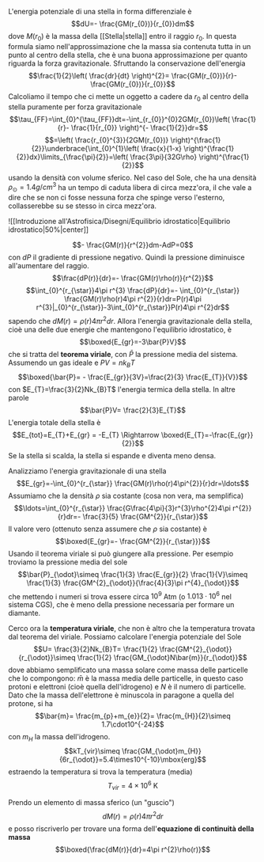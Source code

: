 L'energia potenziale di una stella in forma differenziale è
$$dU=- \frac{GM(r_{0})}{r_{0}}dm$$
dove $M(r_{0})$ è la massa della [[Stella|stella]] entro il raggio $r_{0}$. In questa formula siamo nell'approssimazione che la massa sia contenuta tutta in un punto al centro della stella, che è una buona approssimazione per quanto riguarda la forza gravitazionale. Sfruttando la conservazione dell'energia
$$\frac{1}{2}\left( \frac{dr}{dt} \right)^{2}= \frac{GM(r_{0})}{r}- \frac{GM(r_{0})}{r_{0}}$$
Calcoliamo il tempo che ci mette un oggetto a cadere da $r_{0}$ al centro della stella puramente per forza gravitazionale
$$\tau_{FF}=\int_{0}^{\tau_{FF}}dt=-\int_{r_{0}}^{0}2GM(r_{0})\left( \frac{1}{r}- \frac{1}{r_{0}} \right)^{- \frac{1}{2}}dr=$$
$$=\left( \frac{r_{0}^{3}}{2GM(r_{0})} \right)^{\frac{1}{2}}\underbrace{\int_{0}^{1}\left( \frac{x}{1-x} \right)^{\frac{1}{2}}dx}\limits_{\frac{\pi}{2}}=\left( \frac{3\pi}{32G\rho} \right)^{\frac{1}{2}}$$
usando la densità con volume sferico. Nel caso del Sole, che ha una densità $\rho_{\odot}=1.4g/cm^3$ ha un tempo di caduta libera di circa mezz'ora, il che vale a dire che se non ci fosse nessuna forza che spinge verso l'esterno, collasserebbe su se stesso in circa mezz'ora.

![[Introduzione all'Astrofisica/Disegni/Equilibrio idrostatico|Equilibrio idrostatico|50%|center]]

$$- \frac{GM(r)}{r^{2}}dm-AdP=0$$
con $dP$ il gradiente di pressione negativo. Quindi la pressione diminuisce all'aumentare del raggio.
$$\frac{dP(r)}{dr}=- \frac{GM(r)\rho(r)}{r^{2}}$$
$$\int_{0}^{r_{\star}}4\pi r^{3} \frac{dP}{dr}=- \int_{0}^{r_{\star}} \frac{GM(r)\rho(r)4\pi r^{2}}{r}dr=P(r)4\pi r^{3}|_{0}^{r_{\star}}-3\int_{0}^{r_{\star}}P(r)4\pi r^{2}dr$$
sapendo che $dM(r)=\rho(r)4\pi r^{2}dr$. Allora l'energia gravitazionale della stella, cioè una delle due energie che mantengono l'equilibrio idrostatico, è
$$\boxed{E_{gr}=-3\bar{P}V}$$
che si tratta del **teorema viriale**, con $\bar{P}$ la pressione media del sistema. Assumendo un gas ideale e $PV=nk_{B}T$ 
$$\boxed{\bar{P}= - \frac{E_{gr}}{3V}=\frac{2}{3} \frac{E_{T}}{V}}$$
con $E_{T}=\frac{3}{2}Nk_{B}T$ l'energia termica della stella. In altre parole
$$\bar{P}V= \frac{2}{3}E_{T}$$
L'energia totale della stella è
$$E_{tot}=E_{T}+E_{gr} = -E_{T} \Rightarrow \boxed{E_{T}=-\frac{E_{gr}}{2}}$$
Se la stella si scalda, la stella si espande e diventa meno densa.

Analizziamo l'energia gravitazionale di una stella
$$E_{gr}=-\int_{0}^{r_{\star}} \frac{GM(r)\rho(r)4\pi^{2}}{r}dr=\ldots$$
Assumiamo che la densità $\rho$ sia costante (cosa non vera, ma semplifica)
$$\ldots=\int_{0}^{r_{\star}} \frac{G\frac{4\pi}{3}r^{3}\rho^{2}4\pi r^{2}}{r}dr=- \frac{3}{5} \frac{GM^{2}}{r_{\star}}$$
Il valore vero (ottenuto senza assumere che $\rho$ sia costante) è
$$\boxed{E_{gr}=- \frac{GM^{2}}{r_{\star}}}$$
Usando il teorema viriale si può giungere alla pressione. Per esempio troviamo la pressione media del sole
$$\bar{P}_{\odot}\simeq \frac{1}{3} \frac{E_{gr}}{2} \frac{1}{V}\simeq \frac{1}{3} \frac{GM^{2}_{\odot}}{\frac{4}{3}\pi r^{4}_{\odot}}$$
che mettendo i numeri si trova essere circa $10^{9}$ Atm (o $1.013\cdot10^6$ nel sistema CGS), che è meno della pressione necessaria per formare un diamante.

Cerco ora la **temperatura viriale**, che non è altro che la temperatura trovata dal teorema del viriale. Possiamo calcolare l'energia potenziale del Sole
$$U= \frac{3}{2}Nk_{B}T= \frac{1}{2} \frac{GM^{2}_{\odot}}{r_{\odot}}\simeq \frac{1}{2} \frac{GM_{\odot}N\bar{m}}{r_{\odot}}$$
dove abbiamo semplificato una massa solare come massa delle particelle che lo compongono: $\bar{m}$ è la massa media delle particelle, in questo caso protoni e elettroni (cioè quella dell'idrogeno) e $N$ è il numero di particelle. Dato che la massa dell'elettrone è minuscola in paragone a quella del protone, si ha
$$\bar{m}= \frac{m_{p}+m_{e}}{2}= \frac{m_{H}}{2}\simeq 1.7\cdot10^{-24}$$
con $m_{H}$ la massa dell'idrogeno.
$$kT_{vir}\simeq \frac{GM_{\odot}m_{H}}{6r_{\odot}}=5.4\times10^{-10}\mbox{erg}$$
estraendo la temperatura si trova la temperatura (media)
$$T_{vir}=4\times10^{6}\mbox{ K}$$

Prendo un elemento di massa sferico (un "guscio")
$$dM(r)=\rho(r)4\pi r^{2}dr$$
e posso riscriverlo per trovare una forma dell'**equazione di continuità della massa** 
$$\boxed{\frac{dM(r)}{dr}=4\pi r^{2}\rho(r)}$$
